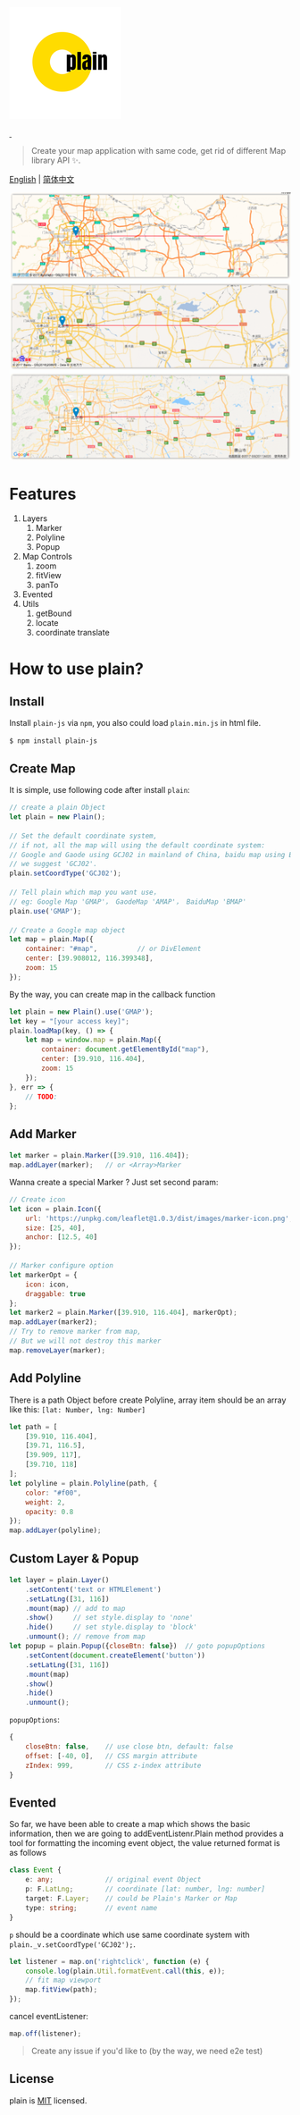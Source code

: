 <a href="https://github.com/XingzheFE/plain">
    <img src="https://raw.githubusercontent.com/XingzheFE/plain/HEAD/images/logo.png" alt="">
</a>
<p>
    <a href="https://travis-ci.org/XingzheFE/plain">
        <img src="https://travis-ci.org/XingzheFE/plain.svg?branch=master" alt="">
    </a>
    <a href="https://www.npmjs.com/package/plain-js">
        <img src="https://img.shields.io/npm/dt/plain-js.svg" alt="">
    </a>
</p>

> Create your map application with same code, get rid of different Map library API ✨.

[English](./README.en.md) | [简体中文](./README.md)

![example](./images/example.png)


# Features
1. Layers
    1. Marker
    2. Polyline
    3. Popup
2. Map Controls
    1. zoom
    2. fitView
    3. panTo
3. Evented
4. Utils
    1. getBound
    2. locate
    3. coordinate translate

# How to use plain?

## Install
Install `plain-js` via `npm`, you also could load `plain.min.js` in html file.

`$ npm install plain-js`

## Create Map
It is simple, use following code after install `plain`:
```javascript
// create a plain Object
let plain = new Plain();

// Set the default coordinate system,
// if not, all the map will using the default coordinate system:
// Google and Gaode using GCJ02 in mainland of China, baidu map using BD09.
// we suggest 'GCJ02'.
plain.setCoordType('GCJ02');

// Tell plain which map you want use，
// eg: Google Map 'GMAP'， GaodeMap 'AMAP'， BaiduMap 'BMAP'
plain.use('GMAP');

// Create a Google map object
let map = plain.Map({
    container: "#map",          // or DivElement
    center: [39.908012, 116.399348],
    zoom: 15
});
```
By the way, you can create map in the callback function
```javascript
let plain = new Plain().use('GMAP');
let key = "[your access key]";
plain.loadMap(key, () => {
    let map = window.map = plain.Map({
        container: document.getElementById("map"),
        center: [39.910, 116.404],
        zoom: 15
    });
}, err => {
    // TODO:
};

```

## Add Marker
```javascript
let marker = plain.Marker([39.910, 116.404]);
map.addLayer(marker);   // or <Array>Marker
```
Wanna create a special Marker ? Just set second param:
```javascript
// Create icon
let icon = plain.Icon({
    url: 'https://unpkg.com/leaflet@1.0.3/dist/images/marker-icon.png',
    size: [25, 40],
    anchor: [12.5, 40]
});

// Marker configure option
let markerOpt = {
    icon: icon,
    draggable: true
};
let marker2 = plain.Marker([39.910, 116.404], markerOpt);
map.addLayer(marker2);
// Try to remove marker from map,
// But we will not destroy this marker
map.removeLayer(marker);
```

## Add Polyline
There is a path Object before create Polyline, array item should be an array like this: `[lat: Number, lng: Number]`
```javascript
let path = [
    [39.910, 116.404],
    [39.71, 116.5],
    [39.909, 117],
    [39.710, 118]
];
let polyline = plain.Polyline(path, {
    color: "#f00",
    weight: 2,
    opacity: 0.8
});
map.addLayer(polyline);
```

## Custom Layer & Popup
```javascript
let layer = plain.Layer()
    .setContent('text or HTMLElement')
    .setLatLng([31, 116])
    .mount(map) // add to map
    .show()     // set style.display to 'none'
    .hide()     // set style.display to 'block'
    .unmount(); // remove from map
let popup = plain.Popup({closeBtn: false})  // goto popupOptions
    .setContent(document.createElement('button'))
    .setLatLng([31, 116])
    .mount(map)
    .show()
    .hide()
    .unmount();
```
`popupOptions`:
```javascript
{
    closeBtn: false,    // use close btn, default: false
    offset: [-40, 0],   // CSS margin attribute
    zIndex: 999,        // CSS z-index attribute
}
```

## Evented
So far, we have been able to create a map which shows the basic information, then we are going to addEventListenr.Plain method provides a tool for formatting the incoming event object, the value returned format is as follows
```typescript
class Event {
    e: any;             // original event Object
    p: F.LatLng;        // coordinate [lat: number, lng: number]
    target: F.Layer;    // could be Plain's Marker or Map
    type: string;       // event name
}
```
`p` should be a coordinate which use same coordinate system with `plain._v.setCoordType('GCJ02');`.

```javascript
let listener = map.on('rightclick', function (e) {
    console.log(plain.Util.formatEvent.call(this, e));
    // fit map viewport
    map.fitView(path);
});
```
cancel eventListener:
```javascript
map.off(listener);
```
> Create any issue if you'd like to (by the way, we need e2e test)

## License

plain is [MIT](./LICENSE) licensed.
